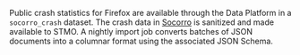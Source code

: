 Public crash statistics for Firefox are available through the Data Platform in a `socorro_crash` dataset.
The crash data in [Socorro](https://wiki.mozilla.org/Socorro) is sanitized and made available to STMO.
A nightly import job converts batches of JSON documents into a columnar format using the associated JSON Schema. 
